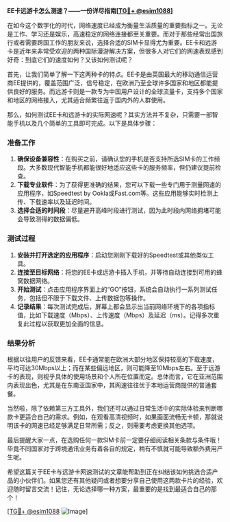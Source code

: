 **EE卡远游卡怎么测速？——一份详尽指南[[TG💪+ @esim1088](https://t.me/s/esim1088)]**

在如今这个数字化的时代，网络速度已经成为衡量生活质量的重要指标之一。无论是工作、学习还是娱乐，高速稳定的网络连接都至关重要。而对于那些经常出国旅行或者需要跨国工作的朋友来说，选择合适的SIM卡显得尤为重要。EE卡和远游卡是近年来非常受欢迎的两种国际漫游解决方案，但很多人对它们的网速表现感到好奇：到底它们的速度如何？又该如何测试呢？

首先，让我们简单了解一下这两种卡的特点。EE卡是由英国最大的移动通信运营商EE提供的，覆盖范围广泛，信号稳定，在欧洲乃至全球许多国家和地区都能提供良好的服务。而远游卡则是一款专为中国用户设计的全球流量卡，支持多个国家和地区的网络接入，尤其适合频繁往返于国内外的人群使用。

那么，如何测试EE卡和远游卡的实际网速呢？其实方法并不复杂，只需要一部智能手机以及几个简单的工具即可完成。以下是具体步骤：

### 准备工作

1. **确保设备兼容性**：在购买之前，请确认您的手机是否支持所选SIM卡的工作频段。大多数现代智能手机都能很好地适应这些卡的服务频率，但仍建议提前检查。
2. **下载专业软件**：为了获得更准确的结果，您可以下载一些专门用于测量网速的应用程序，如Speedtest by Ookla或Fast.com等。这些应用能够实时检测上传、下载速率以及延迟时间。
3. **选择合适的时间段**：尽量避开高峰时段进行测试，因为此时段内网络拥堵可能会导致测得的数据偏低。

### 测试过程

1. **安装并打开选定的应用程序**：启动您刚刚下载好的Speedtest或其他类似工具。
2. **连接至目标网络**：将您的EE卡或远游卡插入手机，并等待自动连接到可用的蜂窝数据网络。
3. **开始测试**：点击应用程序界面上的“GO”按钮，系统会自动执行一系列测试任务，包括但不限于下载文件、上传数据包等操作。
4. **记录结果**：每次测试完成后，屏幕上都会显示出当前网络环境下的各项指标值，比如下载速度（Mbps）、上传速度（Mbps）及延迟（ms）。记得多次重复此过程以获取更加全面的信息。

### 结果分析

根据以往用户的反馈来看，EE卡通常能在欧洲大部分地区保持较高的下载速度，平均可达30Mbps以上；而在某些偏远地区，则可能降至10Mbps左右。至于远游卡的表现，则视乎具体的使用场景和个人所在位置而定。总体而言，它在亚洲范围内表现出色，尤其是在东南亚国家中，其网速往往优于本地运营商提供的普通套餐。

当然啦，除了依赖第三方工具外，我们还可以通过日常生活中的实际体验来判断哪款卡更适合自己的需求。例如，在观看高清视频时，如果画面流畅无卡顿，那就说明该卡的网速已经足够满足日常所需；反之，则需要考虑更换其他选项。

最后提醒大家一点，在选购任何一款SIM卡前一定要仔细阅读相关条款与条件哦！毕竟不同国家对于跨境通讯业务有着各自的规定，稍有不慎就可能导致额外费用产生呢。

希望这篇关于EE卡与远游卡网速测试的文章能帮助到正在纠结该如何挑选合适产品的小伙伴们。如果您还有其他疑问或者想要分享自己使用这两款卡片的经验，欢迎随时留言交流！记住，无论选择哪一种方案，最重要的是找到最适合自己的那个！

[[TG💪+ @esim1088](https://t.me/s/esim1088) ![Image](https://i.postimg.cc/4NQfJmqS/Snipaste-2025-05-13-00-14-12.png)]